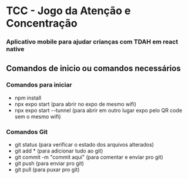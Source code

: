 # TCC - Jogo da Atenção e Concentração

### Aplicativo mobile para ajudar crianças com TDAH em react native



## Comandos de inicio ou comandos necessários

### Comandos para iniciar

- npm install
- npx expo start  (para abrir no expo de mesmo wifi)
- npx expo start --tunnel (para abrir em outro lugar expo pelo QR code sem o mesmo wifi)

### Comandos Git

- git status (para verificar o estado dos arquivos alterados)
- git add * (para adicionar tudo ao git)
- git commit -m "commit aqui" (para comentar e enviar pro git)
- git push (para enviar pro git)
- git pull (para puxar pro git)
